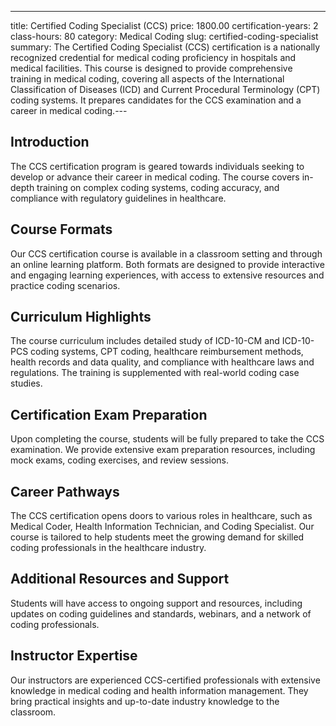 ---
title: Certified Coding Specialist (CCS)
price: 1800.00
certification-years: 2
class-hours: 80
category: Medical Coding
slug: certified-coding-specialist
summary: The Certified Coding Specialist (CCS) certification is a nationally recognized credential for medical coding proficiency in hospitals and medical facilities. This course is designed to provide comprehensive training in medical coding, covering all aspects of the International Classification of Diseases (ICD) and Current Procedural Terminology (CPT) coding systems. It prepares candidates for the CCS examination and a career in medical coding.---

## Introduction

The CCS certification program is geared towards individuals seeking to develop or advance their career in medical coding. The course covers in-depth training on complex coding systems, coding accuracy, and compliance with regulatory guidelines in healthcare.

## Course Formats

Our CCS certification course is available in a classroom setting and through an online learning platform. Both formats are designed to provide interactive and engaging learning experiences, with access to extensive resources and practice coding scenarios.

## Curriculum Highlights

The course curriculum includes detailed study of ICD-10-CM and ICD-10-PCS coding systems, CPT coding, healthcare reimbursement methods, health records and data quality, and compliance with healthcare laws and regulations. The training is supplemented with real-world coding case studies.

## Certification Exam Preparation

Upon completing the course, students will be fully prepared to take the CCS examination. We provide extensive exam preparation resources, including mock exams, coding exercises, and review sessions.

## Career Pathways

The CCS certification opens doors to various roles in healthcare, such as Medical Coder, Health Information Technician, and Coding Specialist. Our course is tailored to help students meet the growing demand for skilled coding professionals in the healthcare industry.

## Additional Resources and Support

Students will have access to ongoing support and resources, including updates on coding guidelines and standards, webinars, and a network of coding professionals.

## Instructor Expertise

Our instructors are experienced CCS-certified professionals with extensive knowledge in medical coding and health information management. They bring practical insights and up-to-date industry knowledge to the classroom.

